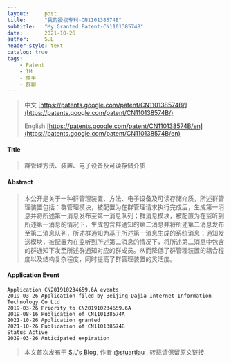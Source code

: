 ```yaml
---
layout:     post
title:      "我的授权专利-CN110138574B"
subtitle:   "My Granted Patent-CN110138574B"
date:       2021-10-26
author:     S.L
header-style: text
catalog: true
tags:
    - Patent
    - IM
    - 快手
    - 群聊
---
```

> 中文 [https://patents.google.com/patent/CN110138574B/](https://patents.google.com/patent/CN110138574B/)
>
> English [https://patents.google.com/patent/CN110138574B/en](https://patents.google.com/patent/CN110138574B/en)

#### Title
> 群管理方法、装置、电子设备及可读存储介质




















#### Abstract
> 本公开是关于一种群管理装置、方法、电子设备及可读存储介质，所述群管理装置包括：群管理模块，被配置为在群管理请求执行完成后，生成第一消息并将所述第一消息发布至第一消息队列；群消息模块，被配置为在监听到所述第一消息的情况下，生成包含群通知的第二消息并将所述第二消息发布至第二消息队列，所述群通知为基于所述第一消息生成的系统消息；通知发送模块，被配置为在监听到所述第二消息的情况下，将所述第二消息中包含的群通知下发至所述群通知对应的群成员。从而降低了群管理装置的耦合程度以及结构复杂程度，同时提高了群管理装置的灵活度。




















#### Application Event
```
Application CN201910234659.6A events 
2019-03-26 Application filed by Beijing Dajia Internet Information Technology Co Ltd
2019-03-26 Priority to CN201910234659.6A
2019-08-16 Publication of CN110138574A
2021-10-26 Application granted
2021-10-26 Publication of CN110138574B
Status Active
2039-03-26 Anticipated expiration
```
> 本文首次发布于 [S.L's Blog](http://elsef.com), 作者 [@stuartlau](http://github.com/stuartlau) ,
转载请保留原文链接.
